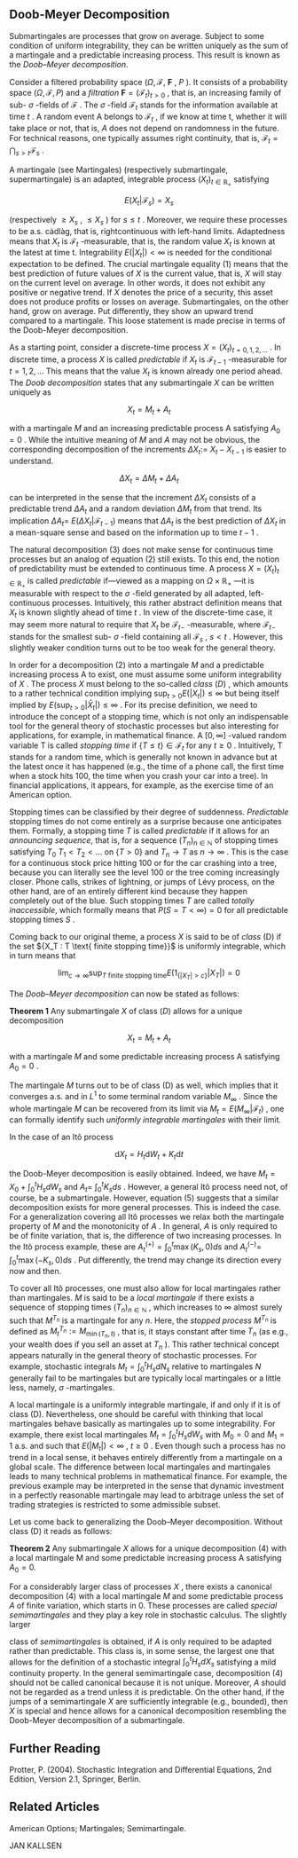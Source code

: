 ## Doob-Meyer Decomposition

Submartingales are processes that grow on average. Subject to some condition of uniform integrability, they can be written uniquely as the sum of a martingale and a predictable increasing process. This result is known as the *Doob–Meyer decomposition*.

Consider a filtered probability space  $(\Omega, \mathscr{F},$  $\mathbf{F}$ ,  $P$ ). It consists of a probability space  $(\Omega, \mathscr{F}, P)$ and a *filtration*  $\mathbf{F} = (\mathscr{F}_t)_{t>0}$ , that is, an increasing family of sub- $\sigma$ -fields of  $\mathscr{F}$ . The  $\sigma$ -field  $\mathscr{F}_t$  stands for the information available at time  $t$ . A random event A belongs to  $\mathscr{F}_t$ , if we know at time t, whether it will take place or not, that is,  $A$  does not depend on randomness in the future. For technical reasons, one typically assumes right continuity, that is,  $\mathscr{F}_t = \bigcap_{s>t} \mathscr{F}_s$ .

A martingale (see Martingales) (respectively submartingale, supermartingale) is an adapted, integrable process  $(X_t)_{t \in \mathbb{R}_+}$  satisfying

$$E(X_t|\mathscr{F}_s) = X_s \tag{1}$$

(respectively  $\geq X_s$ ,  $\leq X_s$ ) for  $s \leq t$ . Moreover, we require these processes to be a.s. càdlàg, that is, rightcontinuous with left-hand limits. Adaptedness means that  $X_t$  is  $\mathscr{F}_t$ -measurable, that is, the random value  $X_t$  is known at the latest at time t. Integrability  $E(|X_t|) < \infty$  is needed for the conditional expectation to be defined. The crucial martingale equality (1) means that the best prediction of future values of  $X$  is the current value, that is,  $X$  will stay on the current level on average. In other words, it does not exhibit any positive or negative trend. If  $X$  denotes the price of a security, this asset does not produce profits or losses on average. Submartingales, on the other hand, grow on average. Put differently, they show an upward trend compared to a martingale. This loose statement is made precise in terms of the Doob-Meyer decomposition.

As a starting point, consider a discrete-time process  $X = (X_t)_{t=0,1,2,...}$ . In discrete time, a process  $X$  is called *predictable* if  $X_t$  is  $\mathscr{F}_{t-1}$ -measurable for  $t = 1, 2, \ldots$  This means that the value  $X_t$  is known already one period ahead. The *Doob decomposition* states that any submartingale  $X$  can be written uniquely as

$$X_t = M_t + A_t \tag{2}$$

with a martingale  $M$  and an increasing predictable process A satisfying  $A_0 = 0$ . While the intuitive meaning of  $M$  and  $A$  may not be obvious, the corresponding decomposition of the increments  $\Delta X_t :=$  $X_t - X_{t-1}$  is easier to understand.

$$\Delta X_t = \Delta M_t + \Delta A_t \tag{3}$$

can be interpreted in the sense that the increment  $\Delta X_t$ consists of a predictable trend  $\Delta A_t$  and a random deviation  $\Delta M_t$  from that trend. Its implication  $\Delta A_t =$  $E(\Delta X_t|\mathscr{F}_{t-1})$  means that  $\Delta A_t$  is the best prediction of  $\Delta X_t$  in a mean-square sense and based on the information up to time  $t-1$ .

The natural decomposition (3) does not make sense for continuous time processes but an analog of equation (2) still exists. To this end, the notion of predictability must be extended to continuous time. A process  $X = (X_t)_{t \in \mathbb{R}_+}$  is called *predictable* if—viewed as a mapping on  $\Omega \times \mathbb{R}_+$ —it is measurable with respect to the  $\sigma$ -field generated by all adapted, left-continuous processes. Intuitively, this rather abstract definition means that  $X_t$  is known slightly ahead of time  $t$ . In view of the discrete-time case, it may seem more natural to require that  $X_t$  be  $\mathscr{F}_{t-}$ -measurable, where  $\mathscr{F}_{t-}$  stands for the smallest sub- $\sigma$ -field containing all  $\mathscr{F}_s$ ,  $s < t$ . However, this slightly weaker condition turns out to be too weak for the general theory.

In order for a decomposition  $(2)$  into a martingale  $M$  and a predictable increasing process A to exist, one must assume some uniform integrability of  $X$ . The process  $X$  must belong to the so-called *class*  $(D)$ , which amounts to a rather technical condition implying  $\sup_{t>0} E(|X_t|) \leq \infty$  but being itself implied by  $E(\sup_{t>0} |\bar{X}_t|) \leq \infty$ . For its precise definition, we need to introduce the concept of a stopping time, which is not only an indispensable tool for the general theory of stochastic processes but also interesting for applications, for example, in mathematical finance. A  $[0, \infty]$ -valued random variable T is called *stopping time* if  $\{T \le t\} \in \mathcal{F}_t$  for any  $t \ge 0$ . Intuitively, T stands for a random time, which is generally not known in advance but at the latest once it has happened (e.g., the time of a phone call, the first time when a stock hits 100, the time when you crash your car into a tree). In financial applications, it appears, for example, as the exercise time of an American option.

Stopping times can be classified by their degree of suddenness. *Predictable* stopping times do not come entirely as a surprise because one anticipates them. Formally, a stopping time  $T$  is called *predictable* if it allows for an *announcing sequence*, that is, for a sequence  $(T_n)_{n\in\mathbb{N}}$  of stopping times satisfying  $T_0$  $T_1 < T_2 < \dots$  on  $\{T > 0\}$  and  $T_n \to T$  as  $n \to \infty$ . This is the case for a continuous stock price hitting 100 or for the car crashing into a tree, because you can literally see the level 100 or the tree coming increasingly closer. Phone calls, strikes of lightning, or jumps of Lévy process, on the other hand, are of an entirely different kind because they happen completely out of the blue. Such stopping times  $T$ are called *totally inaccessible*, which formally means that  $P(S = T < \infty) = 0$  for all predictable stopping times  $S$ .

Coming back to our original theme, a process  $X$  is said to be of *class* (D) if the set  $\{X_T : T \text{ finite stopping time}\}\$  is uniformly integrable, which in turn means that

$$\lim_{c \to \infty} \sup_{T \text{ finite stopping time}} E(1_{\{|X_T| > c\}} |X_T|) = 0$$

The *Doob–Meyer decomposition* can now be stated as follows:

**Theorem 1** Any submartingale  $X$  of class  $(D)$ allows for a unique decomposition

$$X_t = M_t + A_t \tag{4}$$

with a martingale  $M$  and some predictable increasing process A satisfying  $A_0 = 0$ .

The martingale  $M$  turns out to be of class (D) as well, which implies that it converges a.s. and in  $L^1$  to some terminal random variable  $M_{\infty}$ . Since the whole martingale  $M$  can be recovered from its limit via  $M_t = E(M_{\infty}|\mathscr{F}_t)$ , one can formally identify such *uniformly integrable martingales* with their limit.

In the case of an Itô process

$$\mathrm{d}X_t = H_t \mathrm{d}W_t + K_t \mathrm{d}t \tag{5}$$

the Doob-Meyer decomposition is easily obtained. Indeed, we have  $M_t = X_0 + \int_0^t H_s dW_s$  and  $A_t =$  $\int_0^t K_s ds$ . However, a general Itô process need not, of course, be a submartingale. However, equation  $(5)$  suggests that a similar decomposition exists for more general processes. This is indeed the case. For a generalization covering all Itô processes we relax both the martingale property of  $M$  and the monotonicity of  $A$ . In general,  $A$  is only required to be of finite variation, that is, the difference of two increasing processes. In the Itô process example, these are  $A_t^{(+)} = \int_0^t \max(K_s, 0) ds$  and  $A_t^{(-)} =$  $\int_0^t \max(-K_s, 0) ds$ . Put differently, the trend may change its direction every now and then.

To cover all Itô processes, one must also allow for local martingales rather than martingales.  $M$  is said to be a *local martingale* if there exists a sequence of stopping times  $(T_n)_{n\in\mathbb{N}}$ , which increases to  $\infty$ almost surely such that  $M^{T_n}$  is a martingale for any *n*. Here, the *stopped process*  $M^{T_n}$  is defined as  $M_t^{T_n} := M_{\min(T_n,t)}$ , that is, it stays constant after time  $T_n$  (as e.g., your wealth does if you sell an asset at  $T_n$ ). This rather technical concept appears naturally in the general theory of stochastic processes. For example, stochastic integrals  $M_t = \int_0^t H_s dN_s$  relative to martingales  $N$  generally fail to be martingales but are typically local martingales or a little less, namely,  $\sigma$ -martingales.

A local martingale is a uniformly integrable martingale, if and only if it is of class (D). Nevertheless, one should be careful with thinking that local martingales behave basically as martingales up to some integrability. For example, there exist local martingales  $M_t = \int_0^t H_s dW_s$  with  $M_0 = 0$  and  $M_1 = 1$  a.s. and such that  $E(|M_t|) < \infty$ ,  $t \ge 0$ . Even though such a process has no trend in a local sense, it behaves entirely differently from a martingale on a global scale. The difference between local martingales and martingales leads to many technical problems in mathematical finance. For example, the previous example may be interpreted in the sense that dynamic investment in a perfectly reasonable martingale may lead to arbitrage unless the set of trading strategies is restricted to some admissible subset.

Let us come back to generalizing the Doob–Meyer decomposition. Without class (D) it reads as follows:

**Theorem 2** Any submartingale  $X$  allows for a unique decomposition  $(4)$  with a local martingale M and some predictable increasing process A satisfying  $A_0 = 0.$ 

For a considerably larger class of processes  $X$ , there exists a canonical decomposition (4) with a local martingale  $M$  and some predictable process  $A$ of finite variation, which starts in 0. These processes are called *special semimartingales* and they play a key role in stochastic calculus. The slightly larger

class of *semimartingales* is obtained, if  $A$  is only required to be adapted rather than predictable. This class is, in some sense, the largest one that allows for the definition of a stochastic integral  $\int_0^t H_s dX_s$ satisfying a mild continuity property. In the general semimartingale case, decomposition (4) should not be called canonical because it is not unique. Moreover,  $A$  should not be regarded as a trend unless it is predictable. On the other hand, if the jumps of a semimartingale  $X$  are sufficiently integrable (e.g., bounded), then  $X$  is special and hence allows for a canonical decomposition resembling the Doob-Meyer decomposition of a submartingale.

## **Further Reading**

Protter, P. (2004). Stochastic Integration and Differential Equations, 2nd Edition, Version 2.1, Springer, Berlin.

## **Related Articles**

American Options; Martingales; Semimartingale.

JAN KALLSEN